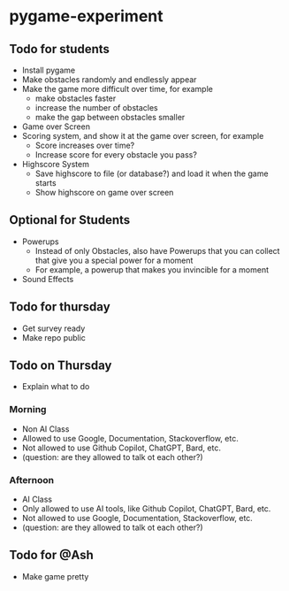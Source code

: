# pygame-experiment

## Todo for students
- Install pygame
- Make obstacles randomly and endlessly appear
- Make the game more difficult over time, for example
  - make obstacles faster
  - increase the number of obstacles
  - make the gap between obstacles smaller
- Game over Screen
- Scoring system, and show it at the game over screen, for example
  - Score increases over time?
  - Increase score for every obstacle you pass?
- Highscore System
  - Save highscore to file (or database?) and load it when the game starts
  - Show highscore on game over screen

## Optional for Students
- Powerups
  - Instead of only Obstacles, also have Powerups that you can collect that give you a special power for a moment
  - For example, a powerup that makes you invincible for a moment
- Sound Effects

## Todo for thursday
- Get survey ready
- Make repo public

## Todo on Thursday
- Explain what to do
### Morning
- Non AI Class
- Allowed to use Google, Documentation, Stackoverflow, etc.
- Not allowed to use Github Copilot, ChatGPT, Bard, etc.
- (question: are they allowed to talk ot each other?)
### Afternoon
- AI Class
- Only allowed to use AI tools, like Github Copilot, ChatGPT, Bard, etc.
- Not allowed to use Google, Documentation, Stackoverflow, etc.
- (question: are they allowed to talk ot each other?)

## Todo for @Ash
- Make game pretty